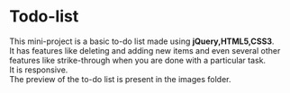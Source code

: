 # Todo-list
This mini-project is a basic to-do list made using **jQuery,HTML5,CSS3**.<br>
It has features like deleting and adding new items and even several other features like strike-through when you are done with a particular task.<br>
It is responsive.<br>
The preview of the to-do list is present in the images folder.

